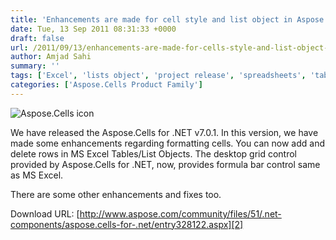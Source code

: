 ```yaml
---
title: 'Enhancements are made for cell style and list object in Aspose.Cells for .NET 7.0.1'
date: Tue, 13 Sep 2011 08:31:33 +0000
draft: false
url: /2011/09/13/enhancements-are-made-for-cells-style-and-list-object-in-aspose.cells-for-.net-7.0.1/
author: Amjad Sahi
summary: ''
tags: ['Excel', 'lists object', 'project release', 'spreadsheets', 'tables']
categories: ['Aspose.Cells Product Family']
---
```


![Aspose.Cells icon][1]

We have released the Aspose.Cells for .NET v7.0.1. In this version, we have made some enhancements regarding formatting cells. You can now add and delete rows in MS Excel Tables/List Objects. The desktop grid control provided by Aspose.Cells for .NET, now, provides formula bar control same as MS Excel.

There are some other enhancements and fixes too.

Download URL: [http://www.aspose.com/community/files/51/.net-components/aspose.cells-for-.net/entry328122.aspx][2]




[1]: http://www.aspose.com/Images/aspose.cells-logo2.jpg
[2]: http://www.aspose.com/community/files/51/.net-components/aspose.cells-for-.net/entry328122.aspx




